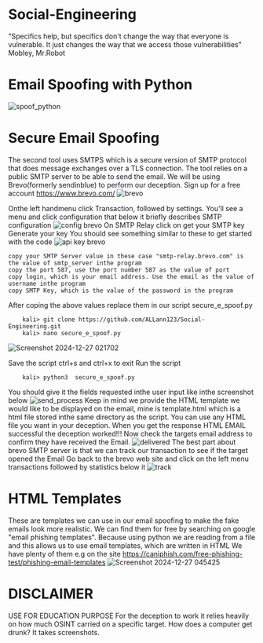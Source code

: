# Social-Engineering
"Specifics help, but specifics don't change the way that everyone is vulnerable. It just changes the way that we access those vulnerabilities" Mobley, Mr.Robot

# Email Spoofing with Python
![spoof_python](https://github.com/user-attachments/assets/190607e8-0948-4b55-8ca6-11e59c5641c4)

# Secure Email Spoofing
The second tool uses SMTPS which is a secure version of SMTP protocol that does message exchanges over a TLS connection. The tool relies on a public SMTP server to be able to send the email. We will be using Brevo(formerly sendinblue) to perform our deception.
Sign up for a free account https://www.brevo.com/
![brevo](https://github.com/user-attachments/assets/dfe8f8d1-c79e-445e-bfae-c862cd8e4d1d)

Onthe left handmenu click Transaction, followed by settings.
You'll see a menu and click configuration that below it briefly describes SMTP configuration
![config brevo](https://github.com/user-attachments/assets/82421569-24ac-4bed-83b4-e9cd41f5a7a5)
On SMTP Relay click on get your SMTP key
Generate your key
You should see something similar to these to get started with the code
![api key brevo](https://github.com/user-attachments/assets/fce8126d-d110-4ce1-aa4d-5ee2c1c4ec3c)

    copy your SMTP Server value in these case "smtp-relay.brevo.com" is the value of smtp_server inthe program
    copy the port 587, use the port number 587 as the value of port 
    copy login, which is your email address. Use the email as the value of username inthe program
    copy SMTP Key, which is the value of the password in the program
After coping the above values replace them in our script secure_e_spoof.py

        kali> git clone https://github.com/ALLann123/Social-Engineering.git
        kali> nano secure_e_spoof.py

![Screenshot 2024-12-27 021702](https://github.com/user-attachments/assets/f973b6f1-922d-494b-9033-02a481e68d84)

Save the script ctrl+s and ctrl+x to exit
Run the script

        kali> python3  secure_e_spoof.py
You should give it the fields requested inthe user input like inthe screenshot below
![send_process](https://github.com/user-attachments/assets/0ad5a516-2247-46a2-abba-8a08e553923a)
Keep in mind we provide the HTML template we would like to be displayed on the email, mine is template.html which is a html file stored inthe same directory as the script. You can use any HTML file you want in your deception.
When you get the response HTML EMAIL successful the deception worked!!!
Now check the targets email address to confirm they have received the Email.
![delivered](https://github.com/user-attachments/assets/33f9d31a-f320-4882-b1cf-81727636c7d8)
The best part about brevo SMTP server is that we can track our transaction to see if the target opened the Email
Go back to the brevo web site and click on the left menu transactions followed by statistics below it 
![track](https://github.com/user-attachments/assets/770a6e43-90a3-41a6-a3f6-5a0264178398)

# HTML Templates
These are templates we can use in our email spoofing to make the fake emails look more realistic. We can find them for free by searching on google "email phishing templates".
Because using python we are reading from a file and this allows us to use email templates, which are written in HTML
We have plenty of them e.g on the site https://caniphish.com/free-phishing-test/phishing-email-templates
![Screenshot 2024-12-27 045425](https://github.com/user-attachments/assets/d5436134-383f-46b5-8367-7cc64d999bbe)

# DISCLAIMER
USE FOR EDUCATION PURPOSE
For the deception to work it relies heavily on how much OSINT carried on a specific target. 
How does a computer get drunk? It takes screenshots.


